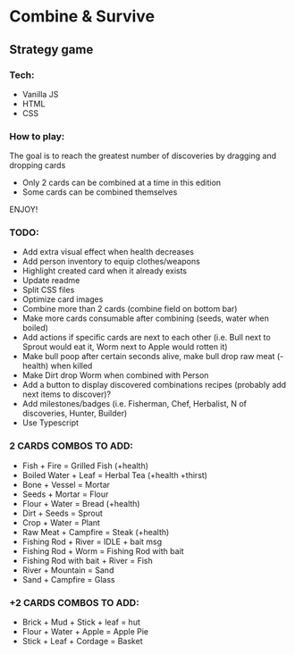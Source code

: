 # Combine & Survive
## Strategy game

### Tech:
* Vanilla JS
* HTML
* CSS

### How to play:
The goal is to reach the greatest number of discoveries by dragging and dropping cards
- Only 2 cards can be combined at a time in this edition
- Some cards can be combined themselves

ENJOY!

### TODO:
* Add extra visual effect when health decreases
* Add person inventory to equip clothes/weapons
* Highlight created card when it already exists
* Update readme
* Split CSS files
* Optimize card images
* Combine more than 2 cards (combine field on bottom bar)
* Make more cards consumable after combining (seeds, water when boiled)
* Add actions if specific cards are next to each other (i.e. Bull next to Sprout would eat it, Worm next to Apple would rotten it)
* Make bull poop after certain seconds alive, make bull drop raw meat (-health) when killed
* Make Dirt drop Worm when combined with Person
* Add a button to display discovered combinations recipes (probably add next items to discover)?
* Add milestones/badges (i.e. Fisherman, Chef, Herbalist, N of discoveries, Hunter, Builder)
* Use Typescript

### 2 CARDS COMBOS TO ADD:
* Fish + Fire = Grilled Fish (+health)
* Boiled Water + Leaf = Herbal Tea (+health +thirst)
* Bone + Vessel = Mortar
* Seeds + Mortar = Flour
* Flour + Water = Bread (+health)
* Dirt + Seeds = Sprout
* Crop + Water = Plant
* Raw Meat + Campfire = Steak (+health)
* Fishing Rod + River = IDLE + bait msg
* Fishing Rod + Worm = Fishing Rod with bait
* Fishing Rod with bait + River = Fish
* River + Mountain = Sand
* Sand + Campfire = Glass

### +2 CARDS COMBOS TO ADD:
* Brick + Mud + Stick + leaf = hut
* Flour + Water + Apple = Apple Pie
* Stick + Leaf + Cordage = Basket

